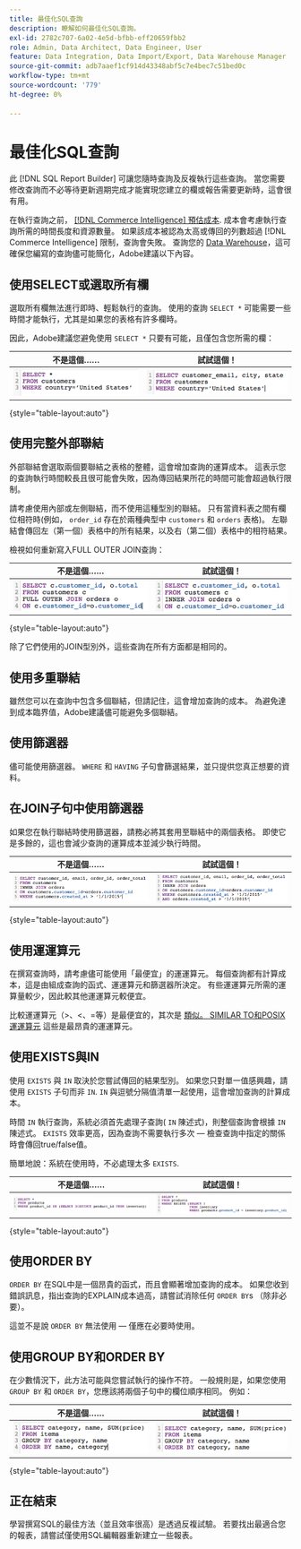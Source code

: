 ```yaml
---
title: 最佳化SQL查詢
description: 瞭解如何最佳化SQL查詢。
exl-id: 2782c707-6a02-4e5d-bfbb-eff20659fbb2
role: Admin, Data Architect, Data Engineer, User
feature: Data Integration, Data Import/Export, Data Warehouse Manager
source-git-commit: adb7aaef1cf914d43348abf5c7e4bec7c51bed0c
workflow-type: tm+mt
source-wordcount: '779'
ht-degree: 0%

---
```


# 最佳化SQL查詢

此 [!DNL SQL Report Builder] 可讓您隨時查詢及反複執行這些查詢。 當您需要修改查詢而不必等待更新週期完成才能實現您建立的欄或報告需要更新時，這會很有用。

在執行查詢之前， [[!DNL Commerce Intelligence] 預估成本](https://experienceleague.adobe.com/docs/commerce-knowledge-base/kb/troubleshooting/miscellaneous/sql-queries-explain-cost-errors.html). 成本會考慮執行查詢所需的時間長度和資源數量。 如果該成本被認為太高或傳回的列數超過 [!DNL Commerce Intelligence] 限制，查詢會失敗。 查詢您的 [Data Warehouse](../data-analyst/data-warehouse-mgr/tour-dwm.md)，這可確保您編寫的查詢儘可能簡化，Adobe建議以下內容。

## 使用SELECT或選取所有欄

選取所有欄無法進行即時、輕鬆執行的查詢。 使用的查詢 `SELECT *` 可能需要一些時間才能執行，尤其是如果您的表格有許多欄時。

因此，Adobe建議您避免使用 `SELECT *` 只要有可能，且僅包含您所需的欄：

| **不是這個……** | **試試這個！** |
|-----|-----|
| ![](../../mbi/assets/Select_all_1.png) | ![](../../mbi/assets/Select_all_2.png) |

{style="table-layout:auto"}

## 使用完整外部聯結

外部聯結會選取兩個要聯結之表格的整體，這會增加查詢的運算成本。 這表示您的查詢執行時間較長且很可能會失敗，因為傳回結果所花的時間可能會超過執行限制。

請考慮使用內部或左側聯結，而不使用這種型別的聯結。 只有當資料表之間有欄位相符時(例如， `order_id` 存在於兩種典型中 `customers` 和 `orders` 表格)。 左聯結會傳回左（第一個）表格中的所有結果，以及右（第二個）表格中的相符結果。

檢視如何重新寫入FULL OUTER JOIN查詢：

| **不是這個……** | **試試這個！** |
|-----|-----|
| ![](../../mbi/assets/Full_Outer_Join_1.png) | ![](../../mbi/assets/Full_Outer_Join_2.png) |

{style="table-layout:auto"}

除了它們使用的JOIN型別外，這些查詢在所有方面都是相同的。

## 使用多重聯結

雖然您可以在查詢中包含多個聯結，但請記住，這會增加查詢的成本。 為避免達到成本臨界值，Adobe建議儘可能避免多個聯結。

## 使用篩選器

儘可能使用篩選器。 `WHERE` 和 `HAVING` 子句會篩選結果，並只提供您真正想要的資料。

## 在JOIN子句中使用篩選器

如果您在執行聯結時使用篩選器，請務必將其套用至聯結中的兩個表格。 即使它是多餘的，這也會減少查詢的運算成本並減少執行時間。

| **不是這個……** | **試試這個！** |
|-----|-----|
| ![](../../mbi/assets/Join_filters_1.png) | ![](../../mbi/assets/Join_filters_2.png) |

{style="table-layout:auto"}

## 使用運運算元

在撰寫查詢時，請考慮儘可能使用「最便宜」的運運算元。 每個查詢都有計算成本，這是由組成查詢的函式、運運算元和篩選器所決定。 有些運運算元所需的運算量較少，因此較其他運運算元較便宜。

比較運運算元（>、&lt;、=等）是最便宜的，其次是 [類似。 SIMILAR TO和POSIX運運算元](https://www.postgresql.org/docs/9.5/functions-matching.html) 這些是最昂貴的運運算元。

## 使用EXISTS與IN

使用 `EXISTS` 與 `IN` 取決於您嘗試傳回的結果型別。 如果您只對單一值感興趣，請使用 `EXISTS` 子句而非 `IN`. `IN` 與逗號分隔值清單一起使用，這會增加查詢的計算成本。

時間 `IN` 執行查詢，系統必須首先處理子查詢( `IN` 陳述式)，則整個查詢會根據 `IN` 陳述式。 `EXISTS` 效率更高，因為查詢不需要執行多次 — 檢查查詢中指定的關係時會傳回true/false值。

簡單地說：系統在使用時，不必處理太多 `EXISTS`.

| **不是這個……** | **試試這個！** |
|-----|-----|
| ![](../../mbi/assets/Exists_1.png) | ![](../../mbi/assets/Exists_2.png) |

{style="table-layout:auto"}

## 使用ORDER BY

`ORDER BY` 在SQL中是一個昂貴的函式，而且會顯著增加查詢的成本。 如果您收到錯誤訊息，指出查詢的EXPLAIN成本過高，請嘗試消除任何 `ORDER BY`s （除非必要）。

這並不是說 `ORDER BY` 無法使用 — 僅應在必要時使用。

## 使用GROUP BY和ORDER BY

在少數情況下，此方法可能與您嘗試執行的操作不符。 一般規則是，如果您使用 `GROUP BY` 和 `ORDER BY`，您應該將兩個子句中的欄位順序相同。 例如：

| **不是這個……** | **試試這個！** |
|-----|-----|
| ![](../../mbi/assets/Group_by_2.png) | ![](../../mbi/assets/Group_by_1.png) |

{style="table-layout:auto"}

## 正在結束

學習撰寫SQL的最佳方法（並且效率很高）是透過反複試驗。 若要找出最適合您的報表，請嘗試僅使用SQL編輯器重新建立一些報表。
